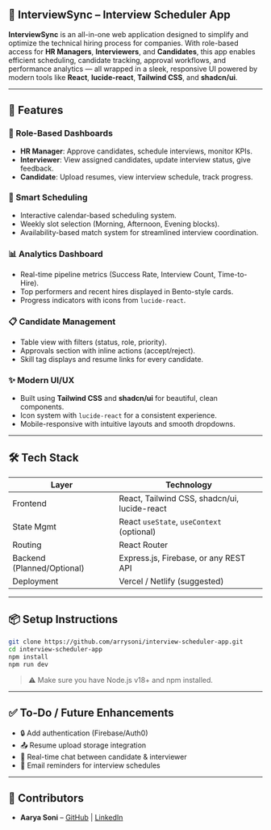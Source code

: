 ## 📅 InterviewSync – Interview Scheduler App

**InterviewSync** is an all-in-one web application designed to simplify and optimize the technical hiring process for companies. With role-based access for **HR Managers**, **Interviewers**, and **Candidates**, this app enables efficient scheduling, candidate tracking, approval workflows, and performance analytics — all wrapped in a sleek, responsive UI powered by modern tools like **React**, **lucide-react**, **Tailwind CSS**, and **shadcn/ui**.

---

## 🚀 Features

### 👥 Role-Based Dashboards

* **HR Manager**: Approve candidates, schedule interviews, monitor KPIs.
* **Interviewer**: View assigned candidates, update interview status, give feedback.
* **Candidate**: Upload resumes, view interview schedule, track progress.

### 🧠 Smart Scheduling

* Interactive calendar-based scheduling system.
* Weekly slot selection (Morning, Afternoon, Evening blocks).
* Availability-based match system for streamlined interview coordination.

### 📊 Analytics Dashboard

* Real-time pipeline metrics (Success Rate, Interview Count, Time-to-Hire).
* Top performers and recent hires displayed in Bento-style cards.
* Progress indicators with icons from `lucide-react`.

### 📋 Candidate Management

* Table view with filters (status, role, priority).
* Approvals section with inline actions (accept/reject).
* Skill tag displays and resume links for every candidate.

### ✨ Modern UI/UX

* Built using **Tailwind CSS** and **shadcn/ui** for beautiful, clean components.
* Icon system with `lucide-react` for a consistent experience.
* Mobile-responsive with intuitive layouts and smooth dropdowns.

---

## 🛠️ Tech Stack

| Layer                      | Technology                                   |
| -------------------------- | -------------------------------------------- |
| Frontend                   | React, Tailwind CSS, shadcn/ui, lucide-react |
| State Mgmt                 | React `useState`, `useContext` (optional)    |
| Routing                    | React Router                                 |
| Backend (Planned/Optional) | Express.js, Firebase, or any REST API        |
| Deployment                 | Vercel / Netlify (suggested)                 |

---

## 📦 Setup Instructions

```bash
git clone https://github.com/arrysoni/interview-scheduler-app.git
cd interview-scheduler-app
npm install
npm run dev
```

> ⚠️ Make sure you have Node.js v18+ and npm installed.

---

## ✅ To-Do / Future Enhancements

* 🔒 Add authentication (Firebase/Auth0)
* 📤 Resume upload storage integration
* 💬 Real-time chat between candidate & interviewer
* 📧 Email reminders for interview schedules

---

## 🙌 Contributors

* **Aarya Soni** – [GitHub](https://github.com/arrysoni) | [LinkedIn](https://www.linkedin.com/in/aaryasoni)
